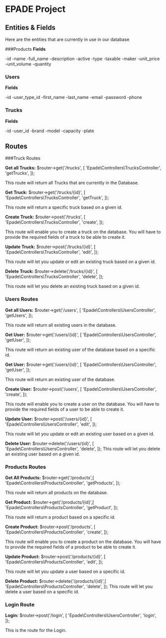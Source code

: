 # EPADE Project
## Entities & Fields

Here are the entities that are currently in use in our database

###Products 
**Fields**

-id
-name
-full_name
-description
-active
-type
-taxable
-maker
-unit_price
-unit_volume
-quantity

### Users
**Fields**

-id
-user_type_id
-first_name
-last_name
-email
-password
-phone



### Trucks
**Fields**

-id
-user_id
-brand
-model
-capacity
-plate

## Routes

###Truck Routes

**Get all Trucks:**
$router->get('/trucks', [
    'Epade\Controllers\TrucksController',
    'getTrucks',
]);

This route will return all Trucks that are currently in the Database.

**Get Truck:** 
$router->get('/trucks/{id}', [
    'Epade\Controllers\TrucksController',
    'getTruck',
]);

This route will return a specific truck based on a given id.

**Create Truck:**
$router->post('/trucks', [
    'Epade\Controllers\TrucksController',
    'create',
]);

This route will enable you to create a truck on the database. You will have to provide the required fields of a truck to be able to create it.

**Update Truck:**
$router->post('/trucks/{id}', [
    'Epade\Controllers\TrucksController',
    'edit',
]);

This route will let you update or edit an existing truck based on a given id.

**Delete Truck:**
$router->delete('/trucks/{id}', [
    'Epade\Controllers\TrucksController',
    'delete',
]);

This route will let you delete an existing truck based on a given id.

### Users Routes

**Get all Users:**
$router->get('/users', [
    'Epade\Controllers\UsersController',
    'getUsers',
]);

This route will return all existing users in the database.

**Get User:**
$router->get('/users/{id}', [
    'Epade\Controllers\UsersController',
    'getUser',
]);

This route will return an existing user of the database based on a specific id.


**Get User:**
$router->get('/users/{id}', [
    'Epade\Controllers\UsersController',
    'getUser',
]);

This route will return an existing user of the database.

**Create User:**
$router->post('/users', [
    'Epade\Controllers\UsersController',
    'create',
]);

This route will enable you to create a user on the database. You will have to provide the required fields of a user to be able to create it.

**Update User:**
$router->post('/users/{id}', [
    'Epade\Controllers\UsersController',
    'edit',
]);

This route will let you update or edit an existing user based on a given id.

**Delete User:**
$router->delete('/users/{id}', [
    'Epade\Controllers\UsersController',
    'delete',
]);
This route will let you delete an existing user based on a given id.

### Products Routes

**Get All Products:**
$router->get('/products',[
    'Epade\Controllers\ProductsController',
    'getProducts',
]);

This route will return all products on the database.

**Get Product:**
$router->get('/products/{id}',[
    'Epade\Controllers\ProductsController',
    'getProduct',
]);

This route will return a product based on a specific id.

**Create Product:**
$router->post('/products', [
    'Epade\Controllers\ProductsController',
    'create',
]);

This route will enable you to create a product on the database. You will have to provide the required fields of a product to be able to create it.

**Update Product:**
$router->post('/products/{id}', [
    'Epade\Controllers\ProductsController',
    'edit',
]);

This route will let you update a user based on a specific id.

**Delete Product:**
$router->delete('/products/{id}',[
    'Epade\Controllers\ProductsController',
    'delete',
]);
This route will let you delete a user based on a specific id.

### Login Route

**Login:**
$router->post('/login', [
    'Epade\Controllers\UsersController',
    'login',
]);

This is the route for the Login.
